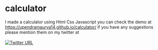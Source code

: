 # calculator
I made a calculator using Html Css Javascript you can check the demo at 
https://upendramaurya14.github.io/calculator/
if you have any suggestions please mention them on my twitter at
<br>
<br>
<a href="https://twitter.com/_UpendraMaurya">
<img alt="Twitter URL" src="https://img.shields.io/twitter/url?style=social&url=https%3A%2F%2Ftwitter.com%2F_UpendraMaurya" >
</a>
